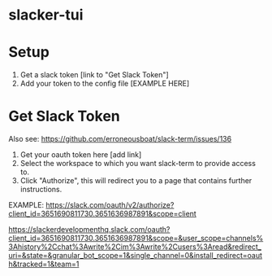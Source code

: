 # slacker-tui



# Setup
1. Get a slack token [link to "Get Slack Token"]
2. Add your token to the config file [EXAMPLE HERE]


# Get Slack Token
Also see: https://github.com/erroneousboat/slack-term/issues/136
1. Get your oauth token here [add link]
2. Select the workspace to which you want slack-term to provide access to.
3. Click "Authorize", this will redirect you to a page that contains further instructions.



 
EXAMPLE: https://slack.com/oauth/v2/authorize?client_id=3651690811730.3651636987891&scope=client

https://slackerdevelopmenthq.slack.com/oauth?client_id=3651690811730.3651636987891&scope=&user_scope=channels%3Ahistory%2Cchat%3Awrite%2Cim%3Awrite%2Cusers%3Aread&redirect_uri=&state=&granular_bot_scope=1&single_channel=0&install_redirect=oauth&tracked=1&team=1
